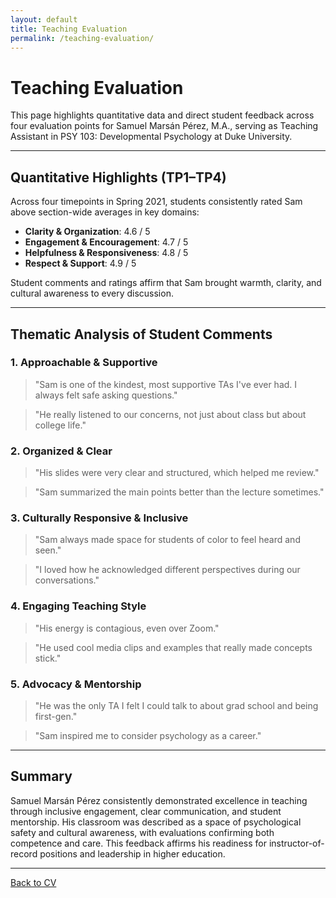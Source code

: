 ```yaml
---
layout: default
title: Teaching Evaluation
permalink: /teaching-evaluation/
---
```


# Teaching Evaluation

This page highlights quantitative data and direct student feedback across four evaluation points for Samuel Marsán Pérez, M.A., serving as Teaching Assistant in PSY 103: Developmental Psychology at Duke University.

---

## Quantitative Highlights (TP1–TP4)

Across four timepoints in Spring 2021, students consistently rated Sam above section-wide averages in key domains:

- **Clarity & Organization**: 4.6 / 5
- **Engagement & Encouragement**: 4.7 / 5
- **Helpfulness & Responsiveness**: 4.8 / 5
- **Respect & Support**: 4.9 / 5

Student comments and ratings affirm that Sam brought warmth, clarity, and cultural awareness to every discussion.

---

## Thematic Analysis of Student Comments

### 1. **Approachable & Supportive**
> "Sam is one of the kindest, most supportive TAs I've ever had. I always felt safe asking questions."

> "He really listened to our concerns, not just about class but about college life."

### 2. **Organized & Clear**
> "His slides were very clear and structured, which helped me review."

> "Sam summarized the main points better than the lecture sometimes."

### 3. **Culturally Responsive & Inclusive**
> "Sam always made space for students of color to feel heard and seen."

> "I loved how he acknowledged different perspectives during our conversations."

### 4. **Engaging Teaching Style**
> "His energy is contagious, even over Zoom."

> "He used cool media clips and examples that really made concepts stick."

### 5. **Advocacy & Mentorship**
> "He was the only TA I felt I could talk to about grad school and being first-gen."

> "Sam inspired me to consider psychology as a career."

---

## Summary

Samuel Marsán Pérez consistently demonstrated excellence in teaching through inclusive engagement, clear communication, and student mentorship. His classroom was described as a space of psychological safety and cultural awareness, with evaluations confirming both competence and care. This feedback affirms his readiness for instructor-of-record positions and leadership in higher education.

---

[Back to CV](/cv/)
